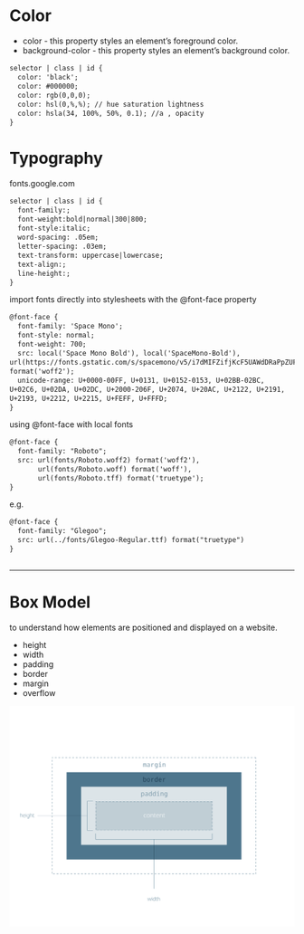 # Color 

* color - this property styles an element’s foreground color.
* background-color - this property styles an element’s background color.

```
selector | class | id {
  color: 'black';
  color: #000000;
  color: rgb(0,0,0);
  color: hsl(0,%,%); // hue saturation lightness 
  color: hsla(34, 100%, 50%, 0.1); //a , opacity
}
```

# Typography

fonts.google.com

```
selector | class | id {
  font-family:;
  font-weight:bold|normal|300|800;
  font-style:italic;
  word-spacing: .05em;
  letter-spacing: .03em;
  text-transform: uppercase|lowercase;
  text-align:;
  line-height:;
}
```
import fonts directly into stylesheets with the @font-face property
```
@font-face {
  font-family: 'Space Mono';
  font-style: normal;
  font-weight: 700;
  src: local('Space Mono Bold'), local('SpaceMono-Bold'), url(https://fonts.gstatic.com/s/spacemono/v5/i7dMIFZifjKcF5UAWdDRaPpZUFWaHi6WZ3Q.woff2) format('woff2');
  unicode-range: U+0000-00FF, U+0131, U+0152-0153, U+02BB-02BC, U+02C6, U+02DA, U+02DC, U+2000-206F, U+2074, U+20AC, U+2122, U+2191, U+2193, U+2212, U+2215, U+FEFF, U+FFFD;
}
```

using @font-face with local fonts
```
@font-face {
  font-family: "Roboto";
  src: url(fonts/Roboto.woff2) format('woff2'),
       url(fonts/Roboto.woff) format('woff'),
       url(fonts/Roboto.tff) format('truetype');
}
```
e.g.
```
@font-face {
  font-family: "Glegoo";
  src: url(../fonts/Glegoo-Regular.ttf) format("truetype")
}


```

---

# Box Model
to understand how elements are positioned and displayed on a website.

* height
* width
* padding
* border
* margin
* overflow

<img src="images/diagram-boxmodel_Updated_1-01.svg">